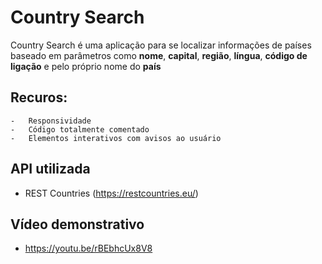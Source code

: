 # Country Search

Country Search é uma aplicação para se localizar informações de países baseado em parâmetros como **nome**, **capital**, **região**, **língua**, **código de ligação** e pelo próprio nome do **país**

## Recuros:
	-	Responsividade
	-	Código totalmente comentado
	-	Elementos interativos com avisos ao usuário

## API utilizada
- REST Countries (https://restcountries.eu/)

## Vídeo demonstrativo
- https://youtu.be/rBEbhcUx8V8
